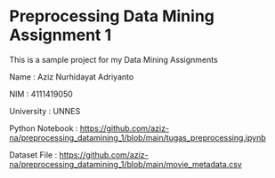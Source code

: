 # Preprocessing Data Mining Assignment 1
This is a sample project for my Data Mining Assignments

Name         : Aziz Nurhidayat Adriyanto

NIM          : 4111419050

University   : UNNES

Python Notebook :
https://github.com/aziz-na/preprocessing_datamining_1/blob/main/tugas_preprocessing.ipynb

Dataset File :
https://github.com/aziz-na/preprocessing_datamining_1/blob/main/movie_metadata.csv
